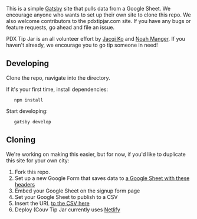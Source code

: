 This is a simple [Gatsby](https://www.gatsbyjs.org/) site that pulls data from a Google Sheet. We encourage anyone who wants to set up their own site to clone this repo. We also welcome contributors to the pdxtipjar.com site. If you have any bugs or feature requests, go ahead and file an issue.

PDX Tip Jar is an all volunteer effort by [Jacqi Ko](https://jaxko.com) and [Noah Manger](https://github.com/noahmanger). If you haven't already, we encourage you to go tip someone in need!

## Developing

Clone the repo, navigate into the directory.

If it's your first time, install dependencies:

```shell
   npm install
```

Start developing:

```shell
   gatsby develop
```

## Cloning
We're working on making this easier, but for now, if you'd like to duplicate this site for your own city:

1. Fork this repo.
2. Set up a new Google Form that saves data to [a Google Sheet with these headers](https://docs.google.com/spreadsheets/d/e/2PACX-1vQuZugxK6PwsMWUTHFrWxF7xZ0mmlkIcNLLQ4H8LWjflx_JpPi1804_BgKp-KLNnScVnmcmant9DDmp/pubhtml?gid=1536693349&single=true)
3. Embed your Google Sheet on the signup form page
4. Set your Google Sheet to publish to a CSV
5. Insert the URL [to the CSV here](https://github.com/wattjmichael/swwatipjar/blob/master/src/components/constants.js#L2)
6. Deploy (Couv Tip Jar currently uses [Netlify](https://netlify.com)

